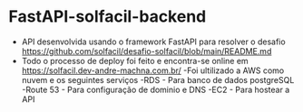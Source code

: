 # FastAPI-solfacil-backend

* API desenvolvida usando o framework FastAPI para resolver o desafio https://github.com/solfacil/desafio-solfacil/blob/main/README.md
* Todo o processo de deploy foi feito e encontra-se online em https://solfacil.dev-andre-machna.com.br/
    -Foi ultilizado a AWS como nuvem e os seguintes serviços
        -RDS - Para banco de dados postgreSQL
        -Route 53 - Para configuração de dominio e DNS
        -EC2 - Para hostear a API
      
